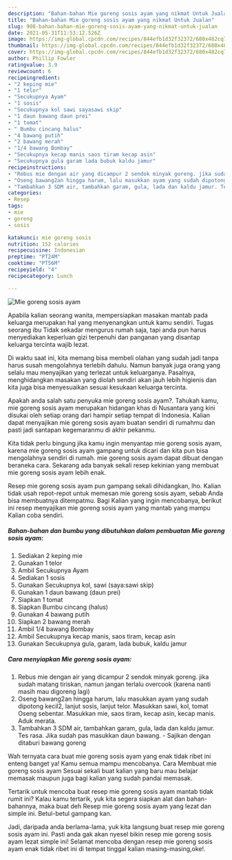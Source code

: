 ```yaml
---
description: "Bahan-bahan Mie goreng sosis ayam yang nikmat Untuk Jualan"
title: "Bahan-bahan Mie goreng sosis ayam yang nikmat Untuk Jualan"
slug: 908-bahan-bahan-mie-goreng-sosis-ayam-yang-nikmat-untuk-jualan
date: 2021-05-31T11:53:12.526Z
image: https://img-global.cpcdn.com/recipes/844efb1d32f32372/680x482cq70/mie-goreng-sosis-ayam-foto-resep-utama.jpg
thumbnail: https://img-global.cpcdn.com/recipes/844efb1d32f32372/680x482cq70/mie-goreng-sosis-ayam-foto-resep-utama.jpg
cover: https://img-global.cpcdn.com/recipes/844efb1d32f32372/680x482cq70/mie-goreng-sosis-ayam-foto-resep-utama.jpg
author: Phillip Fowler
ratingvalue: 3.9
reviewcount: 6
recipeingredient:
- "2 keping mie"
- "1 telor"
- "Secukupnya Ayam"
- "1 sosis"
- "Secukupnya kol sawi sayasawi skip"
- "1 daun bawang daun prei"
- "1 tomat"
- " Bumbu cincang halus"
- "4 bawang putih"
- "2 bawang merah"
- "1/4 bawang Bombay"
- "Secukupnya kecap manis saos tiram kecap asin"
- "Secukupnya gula garam lada bubuk kaldu jamur"
recipeinstructions:
- "Rebus mie dengan air yang dicampur 2 sendok minyak goreng. jika sudah matang tiriskan, namun jangan terlalu overcook (karena nanti masih mau digoreng lagi)"
- "Oseng bawang2an hingga harum, lalu masukkan ayam yang sudah dipotong kecil2, lanjut sosis, lanjut telor. Masukkan sawi, kol, tomat Oseng sebentar. Masukkan mie, saos tiram, kecap asin, kecap manis. Aduk merata."
- "Tambahkan 3 SDM air, tambahkan garam, gula, lada dan kaldu jamur. Tes rasa. Jika sudah pas masukkan daun bawang. Sajikan dengan ditaburi bawang goreng"
categories:
- Resep
tags:
- mie
- goreng
- sosis

katakunci: mie goreng sosis 
nutrition: 152 calories
recipecuisine: Indonesian
preptime: "PT24M"
cooktime: "PT56M"
recipeyield: "4"
recipecategory: Lunch

---
```



![Mie goreng sosis ayam](https://img-global.cpcdn.com/recipes/844efb1d32f32372/680x482cq70/mie-goreng-sosis-ayam-foto-resep-utama.jpg)

Apabila kalian seorang wanita, mempersiapkan masakan mantab pada keluarga merupakan hal yang menyenangkan untuk kamu sendiri. Tugas seorang ibu Tidak sekadar mengurus rumah saja, tapi anda pun harus menyediakan keperluan gizi terpenuhi dan panganan yang disantap keluarga tercinta wajib lezat.

Di waktu  saat ini, kita memang bisa membeli olahan yang sudah jadi tanpa harus susah mengolahnya terlebih dahulu. Namun banyak juga orang yang selalu mau menyajikan yang terlezat untuk keluarganya. Pasalnya, menghidangkan masakan yang diolah sendiri akan jauh lebih higienis dan kita juga bisa menyesuaikan sesuai kesukaan keluarga tercinta. 



Apakah anda salah satu penyuka mie goreng sosis ayam?. Tahukah kamu, mie goreng sosis ayam merupakan hidangan khas di Nusantara yang kini disukai oleh setiap orang dari hampir setiap tempat di Indonesia. Kalian dapat menyajikan mie goreng sosis ayam buatan sendiri di rumahmu dan pasti jadi santapan kegemaranmu di akhir pekanmu.

Kita tidak perlu bingung jika kamu ingin menyantap mie goreng sosis ayam, karena mie goreng sosis ayam gampang untuk dicari dan kita pun bisa mengolahnya sendiri di rumah. mie goreng sosis ayam dapat dibuat dengan beraneka cara. Sekarang ada banyak sekali resep kekinian yang membuat mie goreng sosis ayam lebih enak.

Resep mie goreng sosis ayam pun gampang sekali dihidangkan, lho. Kalian tidak usah repot-repot untuk memesan mie goreng sosis ayam, sebab Anda bisa membuatnya ditempatmu. Bagi Kalian yang ingin mencobanya, berikut ini resep menyajikan mie goreng sosis ayam yang mantab yang mampu Kalian coba sendiri.

<!--inarticleads1-->

##### Bahan-bahan dan bumbu yang dibutuhkan dalam pembuatan Mie goreng sosis ayam:

1. Sediakan 2 keping mie
1. Gunakan 1 telor
1. Ambil Secukupnya Ayam
1. Sediakan 1 sosis
1. Gunakan Secukupnya kol, sawi (saya:sawi skip)
1. Gunakan 1 daun bawang (daun prei)
1. Siapkan 1 tomat
1. Siapkan  Bumbu cincang (halus)
1. Gunakan 4 bawang putih
1. Siapkan 2 bawang merah
1. Ambil 1/4 bawang Bombay
1. Ambil Secukupnya kecap manis, saos tiram, kecap asin
1. Gunakan Secukupnya gula, garam, lada bubuk, kaldu jamur




<!--inarticleads2-->

##### Cara menyiapkan Mie goreng sosis ayam:

1. Rebus mie dengan air yang dicampur 2 sendok minyak goreng. jika sudah matang tiriskan, namun jangan terlalu overcook (karena nanti masih mau digoreng lagi)
1. Oseng bawang2an hingga harum, lalu masukkan ayam yang sudah dipotong kecil2, lanjut sosis, lanjut telor. Masukkan sawi, kol, tomat Oseng sebentar. Masukkan mie, saos tiram, kecap asin, kecap manis. Aduk merata.
1. Tambahkan 3 SDM air, tambahkan garam, gula, lada dan kaldu jamur. Tes rasa. Jika sudah pas masukkan daun bawang. - Sajikan dengan ditaburi bawang goreng




Wah ternyata cara buat mie goreng sosis ayam yang enak tidak ribet ini enteng banget ya! Kamu semua mampu mencobanya. Cara Membuat mie goreng sosis ayam Sesuai sekali buat kalian yang baru mau belajar memasak maupun juga bagi kalian yang sudah pandai memasak.

Tertarik untuk mencoba buat resep mie goreng sosis ayam mantab tidak rumit ini? Kalau kamu tertarik, yuk kita segera siapkan alat dan bahan-bahannya, maka buat deh Resep mie goreng sosis ayam yang lezat dan simple ini. Betul-betul gampang kan. 

Jadi, daripada anda berlama-lama, yuk kita langsung buat resep mie goreng sosis ayam ini. Pasti anda gak akan nyesel bikin resep mie goreng sosis ayam lezat simple ini! Selamat mencoba dengan resep mie goreng sosis ayam enak tidak ribet ini di tempat tinggal kalian masing-masing,oke!.


